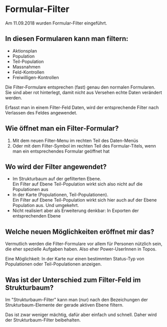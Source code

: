 # Formular-Filter

Am 11.09.2018 wurden Formular-Filter eingeführt.

## In diesen Formularen kann man filtern:
- Aktionsplan
- Population
- Teil-Population
- Massnahmen
- Feld-Kontrollen
- Freiwilligen-Kontrollen

Die Filter-Formulare entsprechen (fast) genau den normalen Formularen. Sie sind aber rot hinterlegt, damit nicht aus Versehen echte Daten verändert werden.

Erfasst man in einem Filter-Feld Daten, wird der entsprechende Filter nach Verlassen des Feldes angewendet.

## Wie öffnet man ein Filter-Formular?
1. Mit dem neuen Filter-Menu im rechten Teil des Daten-Menüs
2. Oder mit dem Filter-Symbol im rechten Teil des Formular-Titels, wenn man ein entsprechendes Formular geöffnet hat

## Wo wird der Filter angewendet?
- Im Strukturbaum auf der gefilterten Ebene.<br/>
  Ein Filter auf Ebene Teil-Population wirkt sich also nicht auf die Populationen aus
- In der Karte (Populationen, Teil-Populationen).<br/>
  Ein Filter auf Ebene Teil-Population wirkt sich hier auch auf der Ebene Population aus. Und umgekehrt.
- Nicht realisiert aber als Erweiterung denkbar: In Exporten der entsprechenden Ebene

## Welche neuen Möglichkeiten eröffnet mir das?

Vermutlich werden die Filter-Formulare vor allem für Personen nützlich sein, die eher spezielle Aufgaben haben. Also eher Power-UserInnen in Topos.

Eine Möglichkeit: In der Karte nur einen bestimmten Status-Typ von Populationen oder Teil-Populationen anzeigen.

## Was ist der Unterschied zum Filter-Feld im Strukturbaum?

Im "Strukturbaum-Filter" kann man (nur) nach den Bezeichungen der Strukturbaum-Elemente der gerade aktiven Ebene filtern.

Das ist zwar weniger mächtig, dafür aber einfach und schnell. Daher wird der Strukturbaum-Filter beibehalten.